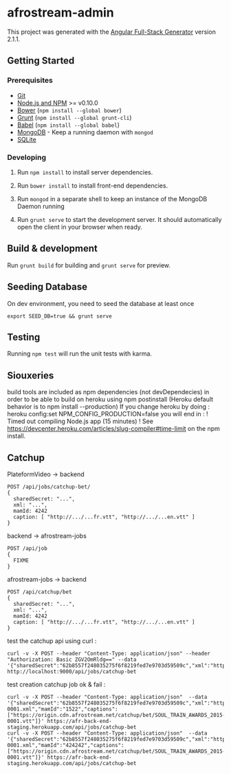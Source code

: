 # afrostream-admin

This project was generated with the [Angular Full-Stack Generator](https://github.com/DaftMonk/generator-angular-fullstack) version 2.1.1.

## Getting Started

### Prerequisites

- [Git](https://git-scm.com/)
- [Node.js and NPM](nodejs.org) >= v0.10.0
- [Bower](bower.io) (`npm install --global bower`)
- [Grunt](http://gruntjs.com/) (`npm install --global grunt-cli`)
- [Babel](https://babeljs.io) (`npm install --global babel`)
- [MongoDB](https://www.mongodb.org/) - Keep a running daemon with `mongod`
- [SQLite](https://www.sqlite.org/quickstart.html)

### Developing

1. Run `npm install` to install server dependencies.

2. Run `bower install` to install front-end dependencies.

3. Run `mongod` in a separate shell to keep an instance of the MongoDB Daemon running

4. Run `grunt serve` to start the development server. It should automatically open the client in your browser when ready.

## Build & development

Run `grunt build` for building and `grunt serve` for preview.

## Seeding Database

On dev environment, you need to seed the database at least once

```
export SEED_DB=true && grunt serve
```

## Testing

Running `npm test` will run the unit tests with karma.

## Siouxeries

build tools are included as npm dependencies (not devDependecies) in order to be able to build on heroku using npm postinstall
(Heroku default behavior is to npm install --production)
If you change heroku by doing : heroku config:set NPM_CONFIG_PRODUCTION=false
you will end in : 
 !     Timed out compiling Node.js app (15 minutes)
 !     See https://devcenter.heroku.com/articles/slug-compiler#time-limit
on the npm install.


## Catchup

PlateformVideo -> backend
```
POST /api/jobs/catchup-bet/
{
  sharedSecret: "...",
  xml: "...",
  mamId: 4242
  caption: [ "http://.../...fr.vtt", "http://.../...en.vtt" ]
}
```
backend -> afrostream-jobs
```
POST /api/job
{
  FIXME
}
```
afrostream-jobs -> backend
```
POST /api/catchup/bet
{
  sharedSecret: "...",
  xml: "...",
  mamId: 4242
  caption: [ "http://.../...fr.vtt", "http://.../...en.vtt" ]
}
```

test the catchup api using curl :
```
curl -v -X POST --header "Content-Type: application/json" --header "Authorization: Basic ZGV2OmRldg==" --data '{"sharedSecret":"62b8557f248035275f6f8219fed7e9703d59509c","xml":"http://localhost:47611/fake.xml","mamId":1316}' http://localhost:9000/api/jobs/catchup-bet
```

test creation catchup job ok & fail :
```
curl -v -X POST --header "Content-Type: application/json"  --data '{"sharedSecret":"62b8557f248035275f6f8219fed7e9703d59509c","xml":"http://o/bet/SOUL_TRAIN_AWARDS_2015-0001.xml","mamId":"1522","captions":["https://origin.cdn.afrostream.net/catchup/bet/SOUL_TRAIN_AWARDS_2015-0001.vtt"]}' https://afr-back-end-staging.herokuapp.com/api/jobs/catchup-bet
curl -v -X POST --header "Content-Type: application/json"  --data '{"sharedSecret":"62b8557f248035275f6f8219fed7e9703d59509c","xml":"http://o/bet/SOUL_TRAIN_AWARDS_2015-0001.xml","mamId":"424242","captions":["https://origin.cdn.afrostream.net/catchup/bet/SOUL_TRAIN_AWARDS_2015-0001.vtt"]}' https://afr-back-end-staging.herokuapp.com/api/jobs/catchup-bet
```

